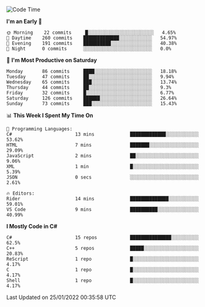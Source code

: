 <!--START_SECTION:waka-->
![Code Time](http://img.shields.io/badge/Code%20Time-756%20hrs%2011%20mins-blue)

**I'm an Early 🐤** 

```text
🌞 Morning    22 commits     █░░░░░░░░░░░░░░░░░░░░░░░░   4.65% 
🌆 Daytime    260 commits    █████████████░░░░░░░░░░░░   54.97% 
🌃 Evening    191 commits    ██████████░░░░░░░░░░░░░░░   40.38% 
🌙 Night      0 commits      ░░░░░░░░░░░░░░░░░░░░░░░░░   0.0%

```
📅 **I'm Most Productive on Saturday** 

```text
Monday       86 commits     ████░░░░░░░░░░░░░░░░░░░░░   18.18% 
Tuesday      47 commits     ██░░░░░░░░░░░░░░░░░░░░░░░   9.94% 
Wednesday    65 commits     ███░░░░░░░░░░░░░░░░░░░░░░   13.74% 
Thursday     44 commits     ██░░░░░░░░░░░░░░░░░░░░░░░   9.3% 
Friday       32 commits     █░░░░░░░░░░░░░░░░░░░░░░░░   6.77% 
Saturday     126 commits    ██████░░░░░░░░░░░░░░░░░░░   26.64% 
Sunday       73 commits     ███░░░░░░░░░░░░░░░░░░░░░░   15.43%

```


📊 **This Week I Spent My Time On** 

```text
💬 Programming Languages: 
C#                       13 mins             █████████████░░░░░░░░░░░░   53.62% 
HTML                     7 mins              ███████░░░░░░░░░░░░░░░░░░   29.09% 
JavaScript               2 mins              ██░░░░░░░░░░░░░░░░░░░░░░░   9.06% 
XML                      1 min               █░░░░░░░░░░░░░░░░░░░░░░░░   5.39% 
JSON                     0 secs              ░░░░░░░░░░░░░░░░░░░░░░░░░   2.61%

🔥 Editors: 
Rider                    14 mins             ██████████████░░░░░░░░░░░   59.01% 
VS Code                  9 mins              ██████████░░░░░░░░░░░░░░░   40.99%

```

**I Mostly Code in C#** 

```text
C#                       15 repos            ███████████████░░░░░░░░░░   62.5% 
C++                      5 repos             █████░░░░░░░░░░░░░░░░░░░░   20.83% 
ReScript                 1 repo              █░░░░░░░░░░░░░░░░░░░░░░░░   4.17% 
C                        1 repo              █░░░░░░░░░░░░░░░░░░░░░░░░   4.17% 
Shell                    1 repo              █░░░░░░░░░░░░░░░░░░░░░░░░   4.17%

```



 Last Updated on 25/01/2022 00:35:58 UTC
<!--END_SECTION:waka-->
